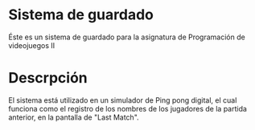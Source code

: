 # Sistema de guardado
Éste es un sistema de guardado para la asignatura de Programación de videojuegos II
# Descrpción
El sistema está utilizado en un simulador de Ping pong digital, el cual funciona como el registro de los nombres de los jugadores de la partida anterior, en la pantalla de "Last Match".
